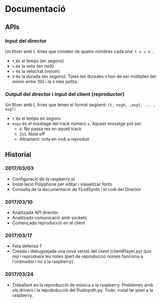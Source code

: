 # Documentació

## APIs

### Input del director
Un fitxer amb L línies que consten de quatre nombres cada una: `t n v d `.
- `t` és el temps (en segons)
- `n` és la nota (en midi)
- `v` és la velocitat (volum)
- `d` és la durada (en segons). Totes les durades `d` han de ser múltiples del mínim entre 100 i la `d` més petita.

### Output del director i input del client (reproductor)
Un fitxer amb L línies que tenen el format següent: `(t, msg0, ,msg1, ... , msg7)`
- `t` és el temps en segons
- `msgx` és el misstage del track número `x`. Aquest missatge pot ser:
  - `0`. No passa res en aquell track
  - `255`. Note off
  - Altrament: nota en midi a reproduir


## Historial

### 2017/03/03

- Configuració de la raspberry pi
- Instal·lació Polyphone per editar i visualitzar fonts
- Consulta de la documentació de FluidSynth i el codi del Director

### 2017/03/10

- Analitzada API director
- Analitzada comunicació amb sockets
- Començada reproducció en el client

### 2017/03/17

- Feta defensa 1
- Creada i debuguejada una nova versió del client (clientPlayer.py) que rep i reprodueix les notes (part de reproducció només funciona a l'ordinador i no a la raspberry)


### 2017/03/24

- Treballant en la reproducció de música a la raspberry. Problemes amb els drivers i la reprdoducció del fluidsynth.py. Todo: instal·lar pixel a la raspberry.
